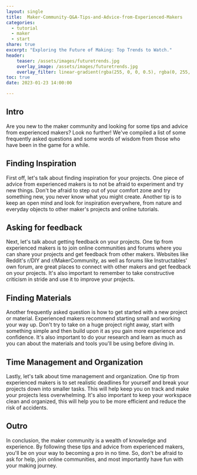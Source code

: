 ```yaml
---
layout: single
title:  Maker-Community-Q&A-Tips-and-Advice-from-Experienced-Makers
categories:
  - tutorial
  - maker
  - start
share: true
excerpt: "Exploring the Future of Making: Top Trends to Watch."
header:
    teaser: /assets/images/futuretrends.jpg
    overlay_image: /assets/images/futuretrends.jpg
    overlay_filter: linear-gradient(rgba(255, 0, 0, 0.5), rgba(0, 255, 255, 0.5))
toc: true
date: 2023-01-23 14:00:00

---
```

## Intro
Are you new to the maker community and looking for some tips and advice from experienced makers? Look no further! We've compiled a list of some frequently asked questions and some words of wisdom from those who have been in the game for a while.

## Finding Inspiration
First off, let's talk about finding inspiration for your projects. One piece of advice from experienced makers is to not be afraid to experiment and try new things. Don't be afraid to step out of your comfort zone and try something new, you never know what you might create. Another tip is to keep an open mind and look for inspiration everywhere, from nature and everyday objects to other maker's projects and online tutorials.

## Asking for feedback
Next, let's talk about getting feedback on your projects. One tip from experienced makers is to join online communities and forums where you can share your projects and get feedback from other makers. Websites like Reddit's r/DIY and r/MakerCommunity, as well as forums like Instructables' own forum, are great places to connect with other makers and get feedback on your projects. It's also important to remember to take constructive criticism in stride and use it to improve your projects.

## Finding Materials
Another frequently asked question is how to get started with a new project or material. Experienced makers recommend starting small and working your way up. Don't try to take on a huge project right away, start with something simple and then build upon it as you gain more experience and confidence. It's also important to do your research and learn as much as you can about the materials and tools you'll be using before diving in.

## Time Management and Organization
Lastly, let's talk about time management and organization. One tip from experienced makers is to set realistic deadlines for yourself and break your projects down into smaller tasks. This will help keep you on track and make your projects less overwhelming. It's also important to keep your workspace clean and organized, this will help you to be more efficient and reduce the risk of accidents.

## Outro
In conclusion, the maker community is a wealth of knowledge and experience. By following these tips and advice from experienced makers, you'll be on your way to becoming a pro in no time. So, don't be afraid to ask for help, join online communities, and most importantly have fun with your making journey.
